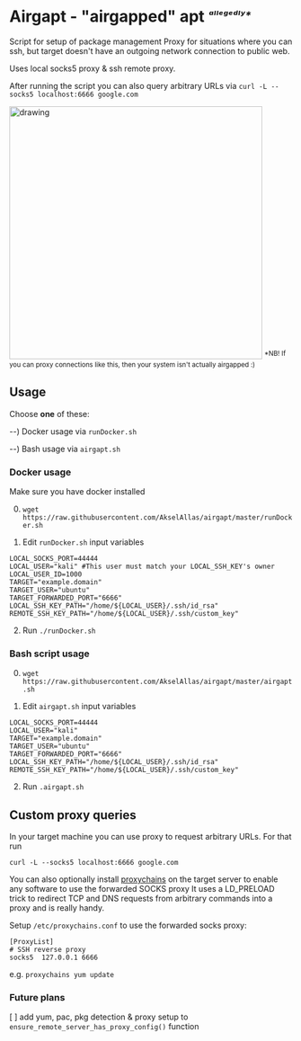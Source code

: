 # Airgapt - "airgapped" apt <sup><sub>_ᵃˡˡᵉᵍᵉᵈˡʸ*_</sub></sup>

Script for setup of package management Proxy for situations where you can ssh, but target doesn't have an outgoing network connection to public web. 

Uses local socks5 proxy & ssh remote proxy.

After running the script you can also query arbitrary URLs via `curl -L --socks5 localhost:6666 google.com`

<img src="https://user-images.githubusercontent.com/26136082/144587454-c442d3b1-525a-49c9-88cb-07b7742b84d5.png" alt="drawing" width="450"/>
<sup>*NB! If you can proxy connections like this, then your system isn't actually airgapped :)</sup>

## Usage
Choose **one** of these: 

--) Docker usage via `runDocker.sh`

--) Bash usage via `airgapt.sh`

### Docker usage 

Make sure you have docker installed

0) `wget https://raw.githubusercontent.com/AkselAllas/airgapt/master/runDocker.sh`

1) Edit `runDocker.sh` input variables
```
LOCAL_SOCKS_PORT=44444
LOCAL_USER="kali" #This user must match your LOCAL_SSH_KEY's owner
LOCAL_USER_ID=1000
TARGET="example.domain"
TARGET_USER="ubuntu"
TARGET_FORWARDED_PORT="6666"
LOCAL_SSH_KEY_PATH="/home/${LOCAL_USER}/.ssh/id_rsa"
REMOTE_SSH_KEY_PATH="/home/${LOCAL_USER}/.ssh/custom_key"
```
2) Run `./runDocker.sh`

### Bash script usage

0) `wget https://raw.githubusercontent.com/AkselAllas/airgapt/master/airgapt.sh`

1) Edit `airgapt.sh` input variables
```
LOCAL_SOCKS_PORT=44444
LOCAL_USER="kali"
TARGET="example.domain"
TARGET_USER="ubuntu"
TARGET_FORWARDED_PORT="6666"
LOCAL_SSH_KEY_PATH="/home/${LOCAL_USER}/.ssh/id_rsa"
REMOTE_SSH_KEY_PATH="/home/${LOCAL_USER}/.ssh/custom_key"
```
2) Run `.airgapt.sh`

## Custom proxy queries
In your target machine you can use proxy to request arbitrary URLs. For that run
```
curl -L --socks5 localhost:6666 google.com
```
You can also optionally install [proxychains](http://proxychains.sourceforge.net/) on the target server to enable any software to use the forwarded SOCKS proxy 
It uses a LD_PRELOAD trick to redirect TCP and DNS requests from arbitrary commands into a proxy and is really handy.

Setup `/etc/proxychains.conf` to use the forwarded socks proxy:
```
[ProxyList]
# SSH reverse proxy
socks5  127.0.0.1 6666
```
e.g. `proxychains yum update`

### Future plans
[ ] add yum, pac, pkg detection & proxy setup to `ensure_remote_server_has_proxy_config()` function

